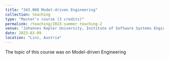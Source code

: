 ```yaml
---
title: "343.008	Model-driven Engineering"
collection: teaching
type: "Master's course (3 credits)"
permalink: /teaching/2023-summer-teaching-2
venue: "Johannes Kepler University, Institute of Software Systems Engineering"
date: 2023-03-09
location: "Linz, Austria"
---
```


The topic of this course was on Model-driven Engineering